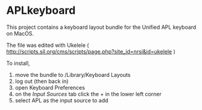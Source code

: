 # APLkeyboard

This project contains a keyboard layout bundle for the Unified APL keyboard on MacOS.

The file was edited with Ukelele ( http://scripts.sil.org/cms/scripts/page.php?site_id=nrsi&id=ukelele )

To install, 
  1) move the bundle to /Library/Keyboard Layouts
  2) log out (then back in)
  3) open Keyboard Preferences
  4) on the *Input Sources* tab click the + in the lower left corner
  5) select APL as the input source to add


